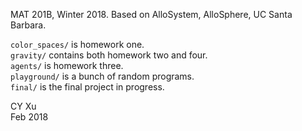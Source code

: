 MAT 201B, Winter 2018.
Based on AlloSystem, AlloSphere, UC Santa Barbara.

`color_spaces/` is homework one.  
`gravity/` contains both homework two and four.  
`agents/` is homework three.  
`playground/` is a bunch of random programs.  
`final/` is the final project in progress.  

CY Xu  
Feb 2018